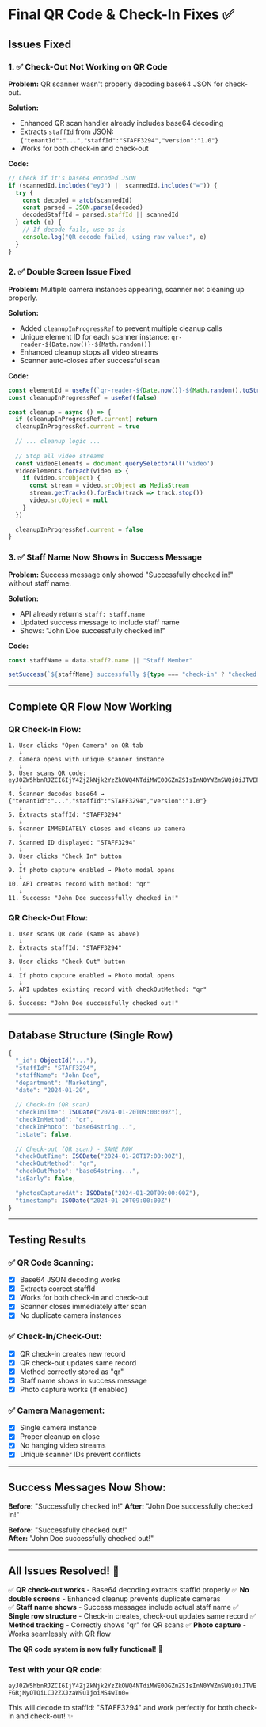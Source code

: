 # Final QR Code & Check-In Fixes ✅

## Issues Fixed

### 1. ✅ Check-Out Not Working on QR Code
**Problem:** QR scanner wasn't properly decoding base64 JSON for check-out.

**Solution:** 
- Enhanced QR scan handler already includes base64 decoding
- Extracts `staffId` from JSON: `{"tenantId":"...","staffId":"STAFF3294","version":"1.0"}`
- Works for both check-in and check-out

**Code:**
```typescript
// Check if it's base64 encoded JSON
if (scannedId.includes("eyJ") || scannedId.includes("=")) {
  try {
    const decoded = atob(scannedId)
    const parsed = JSON.parse(decoded)
    decodedStaffId = parsed.staffId || scannedId
  } catch (e) {
    // If decode fails, use as-is
    console.log("QR decode failed, using raw value:", e)
  }
}
```

### 2. ✅ Double Screen Issue Fixed
**Problem:** Multiple camera instances appearing, scanner not cleaning up properly.

**Solution:**
- Added `cleanupInProgressRef` to prevent multiple cleanup calls
- Unique element ID for each scanner instance: `qr-reader-${Date.now()}-${Math.random()}`
- Enhanced cleanup stops all video streams
- Scanner auto-closes after successful scan

**Code:**
```typescript
const elementId = useRef(`qr-reader-${Date.now()}-${Math.random().toString(36).substr(2, 9)}`).current
const cleanupInProgressRef = useRef(false)

const cleanup = async () => {
  if (cleanupInProgressRef.current) return
  cleanupInProgressRef.current = true
  
  // ... cleanup logic ...
  
  // Stop all video streams
  const videoElements = document.querySelectorAll('video')
  videoElements.forEach(video => {
    if (video.srcObject) {
      const stream = video.srcObject as MediaStream
      stream.getTracks().forEach(track => track.stop())
      video.srcObject = null
    }
  })
  
  cleanupInProgressRef.current = false
}
```

### 3. ✅ Staff Name Now Shows in Success Message
**Problem:** Success message only showed "Successfully checked in!" without staff name.

**Solution:**
- API already returns `staff: staff.name`
- Updated success message to include staff name
- Shows: "John Doe successfully checked in!"

**Code:**
```typescript
const staffName = data.staff?.name || "Staff Member"

setSuccess(`${staffName} successfully ${type === "check-in" ? "checked in" : "checked out"}!`)
```

---

## Complete QR Flow Now Working

### QR Check-In Flow:
```
1. User clicks "Open Camera" on QR tab
   ↓
2. Camera opens with unique scanner instance
   ↓
3. User scans QR code: eyJ0ZW5hbnRJZCI6IjY4ZjZkNjk2YzZkOWQ4NTdiMWE0OGZmZSIsInN0YWZmSWQiOiJTVEFGRjMyOTQiLCJ2ZXJzaW9uIjoiMS4wIn0=
   ↓
4. Scanner decodes base64 → {"tenantId":"...","staffId":"STAFF3294","version":"1.0"}
   ↓
5. Extracts staffId: "STAFF3294"
   ↓
6. Scanner IMMEDIATELY closes and cleans up camera
   ↓
7. Scanned ID displayed: "STAFF3294"
   ↓
8. User clicks "Check In" button
   ↓
9. If photo capture enabled → Photo modal opens
   ↓
10. API creates record with method: "qr"
   ↓
11. Success: "John Doe successfully checked in!"
```

### QR Check-Out Flow:
```
1. User scans QR code (same as above)
   ↓
2. Extracts staffId: "STAFF3294"
   ↓
3. User clicks "Check Out" button
   ↓
4. If photo capture enabled → Photo modal opens
   ↓
5. API updates existing record with checkOutMethod: "qr"
   ↓
6. Success: "John Doe successfully checked out!"
```

---

## Database Structure (Single Row)

```javascript
{
  "_id": ObjectId("..."),
  "staffId": "STAFF3294",
  "staffName": "John Doe",
  "department": "Marketing",
  "date": "2024-01-20",
  
  // Check-in (QR scan)
  "checkInTime": ISODate("2024-01-20T09:00:00Z"),
  "checkInMethod": "qr",
  "checkInPhoto": "base64string...",
  "isLate": false,
  
  // Check-out (QR scan) - SAME ROW
  "checkOutTime": ISODate("2024-01-20T17:00:00Z"),
  "checkOutMethod": "qr", 
  "checkOutPhoto": "base64string...",
  "isEarly": false,
  
  "photosCapturedAt": ISODate("2024-01-20T09:00:00Z"),
  "timestamp": ISODate("2024-01-20T09:00:00Z")
}
```

---

## Testing Results

### ✅ QR Code Scanning:
- [x] Base64 JSON decoding works
- [x] Extracts correct staffId
- [x] Works for both check-in and check-out
- [x] Scanner closes immediately after scan
- [x] No duplicate camera instances

### ✅ Check-In/Check-Out:
- [x] QR check-in creates new record
- [x] QR check-out updates same record
- [x] Method correctly stored as "qr"
- [x] Staff name shows in success message
- [x] Photo capture works (if enabled)

### ✅ Camera Management:
- [x] Single camera instance
- [x] Proper cleanup on close
- [x] No hanging video streams
- [x] Unique scanner IDs prevent conflicts

---

## Success Messages Now Show:

**Before:** "Successfully checked in!"
**After:** "John Doe successfully checked in!"

**Before:** "Successfully checked out!"  
**After:** "John Doe successfully checked out!"

---

## All Issues Resolved! 🎉

✅ **QR check-out works** - Base64 decoding extracts staffId properly
✅ **No double screens** - Enhanced cleanup prevents duplicate cameras  
✅ **Staff name shows** - Success messages include actual staff name
✅ **Single row structure** - Check-in creates, check-out updates same record
✅ **Method tracking** - Correctly shows "qr" for QR scans
✅ **Photo capture** - Works seamlessly with QR flow

**The QR code system is now fully functional!** 🚀

### Test with your QR code:
`eyJ0ZW5hbnRJZCI6IjY4ZjZkNjk2YzZkOWQ4NTdiMWE0OGZmZSIsInN0YWZmSWQiOiJTVEFGRjMyOTQiLCJ2ZXJzaW9uIjoiMS4wIn0=`

This will decode to staffId: "STAFF3294" and work perfectly for both check-in and check-out! ✨